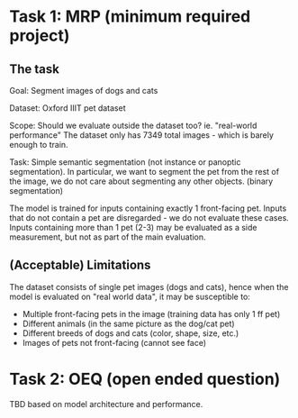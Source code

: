 # Task 1: MRP (minimum required project)

## The task

Goal: Segment images of dogs and cats

Dataset: Oxford IIIT pet dataset

Scope: Should we evaluate outside the dataset too? ie. "real-world performance"
The dataset only has 7349 total images - which is barely enough to train.

Task: Simple semantic segmentation (not instance or panoptic segmentation). In
particular, we want to segment the pet from the rest of the image, we do not
care about segmenting any other objects. (binary segmentation)

The model is trained for inputs containing exactly 1 front-facing pet. Inputs
that do not contain a pet are disregarded - we do not evaluate these cases. 
Inputs containing more than 1 pet (2-3) may be evaluated as a side measurement,
but not as part of the main evaluation.

## (Acceptable) Limitations

The dataset consists of single pet images (dogs and cats), hence when the model
is evaluated on "real world data", it may be susceptible to:

- Multiple front-facing pets in the image (training data has only 1 ff pet)
- Different animals (in the same picture as the dog/cat pet)
- Different breeds of dogs and cats (color, shape, size, etc.)
- Images of pets not front-facing (cannot see face)



# Task 2: OEQ (open ended question)

TBD based on model architecture and performance.
